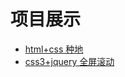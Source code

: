# 项目展示
+ [html+css 种地](https://1924666540.github.io/cultivation/index.html "种地")
+ [css3+jquery 全屏滚动](https://1924666540.github.io/FSS/index.html "全屏滚动")